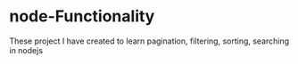 # node-Functionality
These project I have created to learn pagination, filtering, sorting, searching in nodejs
